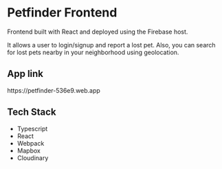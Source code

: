 <h1>Petfinder Frontend</h1>
<p>Frontend built with React and deployed using the Firebase host.</p>
<p>It allows a user to login/signup and report a lost pet. Also, you can search for lost pets nearby in your neighborhood using geolocation.</p>
<h2>App link</h2>
<link>https://petfinder-536e9.web.app</link>
<h2>Tech Stack</h2>
<ul>
<li>Typescript</li>
<li>React</li>
<li>Webpack</li>
<li>Mapbox</li>
<li>Cloudinary</li>
</ul>
